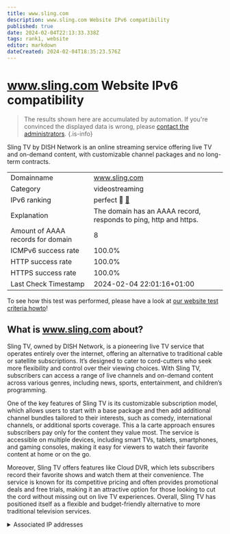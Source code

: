 ```yaml
---
title: www.sling.com
description: www.sling.com Website IPv6 compatibility
published: true
date: 2024-02-04T22:13:33.338Z
tags: rank1, website
editor: markdown
dateCreated: 2024-02-04T18:35:23.576Z
---
```


# www.sling.com Website IPv6 compatibility

> The results shown here are accumulated by automation. If you're convinced the displayed data is wrong, please [contact the administrators](/howto/chat). 
{.is-info}

Sling TV by DISH Network is an online streaming service offering live TV and on-demand content, with customizable channel packages and no long-term contracts.


|   |   |
| - | - |
| Domainname | www.sling.com
| Category | videostreaming |
| IPv6 ranking | perfect :1st_place_medal: [🔗](/howto/ranking) |
| Explanation | The domain has an AAAA record, responds to ping, http and https. |
| Amount of AAAA records for domain | 8 |
| ICMPv6 success rate | 100.0%|
| HTTP success rate | 100.0% |
| HTTPS success rate | 100.0% |
| Last Check Timestamp | 2024-02-04 22:01:16+01:00 |

To see how this test was performed, please have a look at [our website test criteria howto](/howto/testcriteria/website)!


## What is www.sling.com about?
Sling TV, owned by DISH Network, is a pioneering live TV service that operates entirely over the internet, offering an alternative to traditional cable or satellite subscriptions. It’s designed to cater to cord-cutters who seek more flexibility and control over their viewing choices. With Sling TV, subscribers can access a range of live channels and on-demand content across various genres, including news, sports, entertainment, and children’s programming.

One of the key features of Sling TV is its customizable subscription model, which allows users to start with a base package and then add additional channel bundles tailored to their interests, such as comedy, international channels, or additional sports coverage. This a la carte approach ensures subscribers pay only for the content they value most. The service is accessible on multiple devices, including smart TVs, tablets, smartphones, and gaming consoles, making it easy for viewers to watch their favorite content at home or on the go.

Moreover, Sling TV offers features like Cloud DVR, which lets subscribers record their favorite shows and watch them at their convenience. The service is known for its competitive pricing and often provides promotional deals and free trials, making it an attractive option for those looking to cut the cord without missing out on live TV experiences. Overall, Sling TV has positioned itself as a flexible and budget-friendly alternative to more traditional television services.



<details>
<summary>Associated IP addresses</summary>

2600:9000:2251:4e00:19:979a:4fc0:93a1

2600:9000:2251:8c00:19:979a:4fc0:93a1

2600:9000:2251:9a00:19:979a:4fc0:93a1

2600:9000:2251:cc00:19:979a:4fc0:93a1

2600:9000:2251:dc00:19:979a:4fc0:93a1

2600:9000:2251:de00:19:979a:4fc0:93a1

2600:9000:2251:1800:19:979a:4fc0:93a1

2600:9000:2251:2e00:19:979a:4fc0:93a1

</details>
